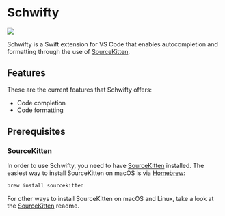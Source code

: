 # Schwifty

![](https://i.goodenough.nz/schwifty.gif)

Schwifty is a Swift extension for VS Code that enables autocompletion and formatting through the
use of [SourceKitten][1].

## Features

These are the current features that Schwifty offers:

- Code completion
- Code formatting

## Prerequisites

### SourceKitten

In order to use Schwifty, you need to have [SourceKitten][1] installed. The easiest way to install
SourceKitten on macOS is via [Homebrew][2]:

```bash
brew install sourcekitten
```

For other ways to install SourceKitten on macOS and Linux, take a look at the [SourceKitten][1]
readme.

[1]: https://github.com/jpsim/SourceKitten
[2]: https://brew.sh
